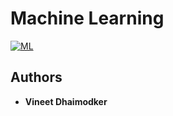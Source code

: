 # Machine Learning

<a href=""><img src="https://www.hicxsolutions.com/wp-content/uploads/2018/06/AdobeStock_177182408.jpeg" title="ML" ></a>


## Authors

* **Vineet Dhaimodker**



